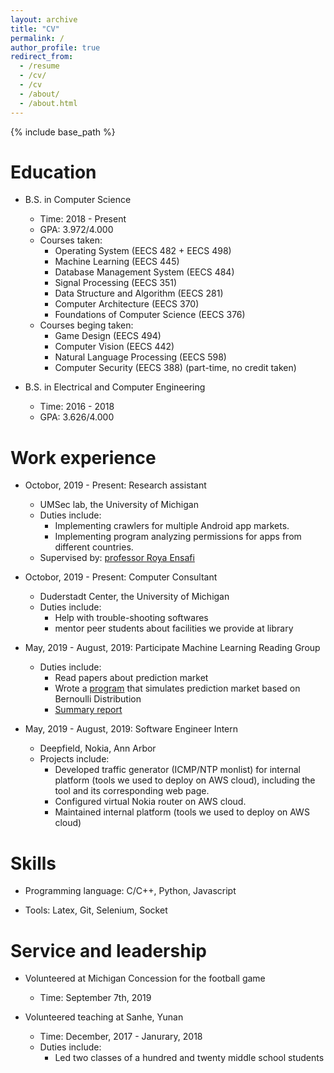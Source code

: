 ```yaml
---
layout: archive
title: "CV"
permalink: /
author_profile: true
redirect_from:
  - /resume
  - /cv/
  - /cv
  - /about/
  - /about.html
---
```


{% include base_path %}

Education
======
* B.S. in Computer Science 
  * Time: 2018 - Present 
  * GPA: 3.972/4.000
  * Courses taken: 
    * Operating System (EECS 482 + EECS 498)
    * Machine Learning (EECS 445)
    * Database Management System (EECS 484)
    * Signal Processing (EECS 351)
    * Data Structure and Algorithm (EECS 281)
    * Computer Architecture (EECS 370)
    * Foundations of Computer Science (EECS 376)  
  * Courses beging taken: 
    * Game Design (EECS 494)
    * Computer Vision (EECS 442)
    * Natural Language Processing (EECS 598)
    * Computer Security (EECS 388) (part-time, no credit taken)
  
* B.S. in Electrical and Computer Engineering
  * Time: 2016 - 2018
  * GPA: 3.626/4.000


Work experience
======
* Octobor, 2019 - Present: Research assistant
  * UMSec lab, the University of Michigan
  * Duties include:
    * Implementing crawlers for multiple Android app markets.
    * Implementing program analyzing permissions for apps from different countries.
  * Supervised by: [professor Roya Ensafi](https://ensa.fi/)
  
* Octobor, 2019 - Present: Computer Consultant
  * Duderstadt Center, the University of Michigan
  * Duties include:
    * Help with trouble-shooting softwares
    * mentor peer students about facilities we provide at library
  
* May, 2019 - August, 2019: Participate Machine Learning Reading Group
  * Duties include:
    * Read papers about prediction market
    * Wrote a [program](https://github.com/dnaihao/Simulation-Prediction-Market) that simulates prediction market based on Bernoulli Distribution
    * [Summary report](https://github.com/shineyruan/Reading-Group-Kutty-Meetings/blob/master/summary-paper.pdf)

* May, 2019 - August, 2019: Software Engineer Intern
  * Deepfield, Nokia, Ann Arbor
  * Projects include:
    * Developed traffic generator (ICMP/NTP monlist) for internal platform (tools we used to deploy on AWS cloud), including the tool and its corresponding web page.
    * Configured virtual Nokia router on AWS cloud.
    * Maintained internal platform (tools we used to deploy on AWS cloud)
  
Skills
======
* Programming language: C/C++, Python, Javascript
  
* Tools: Latex, Git, Selenium, Socket
  
Service and leadership
======
* Volunteered at Michigan Concession for the football game
  * Time: September 7th, 2019

* Volunteered teaching at Sanhe, Yunan
  * Time: December, 2017 - Janurary, 2018
  * Duties include:
    * Led two classes of a hundred and twenty middle school students

